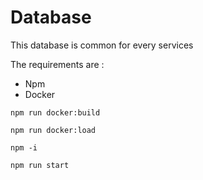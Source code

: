 # Database

This database is common for every services

The requirements are : 
- Npm 
- Docker

```shell
npm run docker:build
```
```shell
npm run docker:load
```
```shell
npm -i
```

```shell
npm run start
```